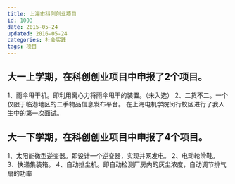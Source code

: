 ```yaml
---
title: 上海市科创创业项目
id: 1003
date: 2015-05-24
updated: 2016-05-24
categories: 社会实践
tags: 项目
---
```


## 大一上学期，在科创创业项目中申报了2个项目。
1、雨伞甩干机。即利用离心力将雨伞甩干的装置。（未入选）
2、二货不二。一个仅限于临港地区的二手物品信息发布平台。
在上海电机学院闵行校区进行了我人生中的第一次面试。

## 大一下学期，在科创创业项目中申报了4个项目。
1、太阳能微型逆变器。即设计一个逆变器，实现并网发电。
2、电动轮滑鞋。
3、快递集装箱。
4、自动排尘机。即自动检测厂房内的灰尘浓度，自动调节排气扇的功率
